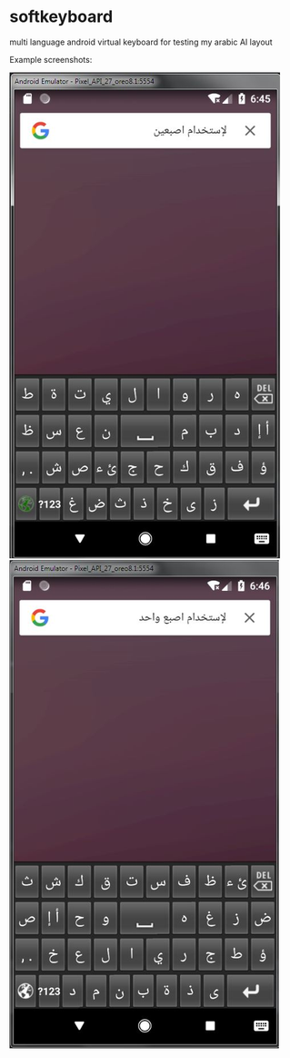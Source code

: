 # softkeyboard
multi language android virtual keyboard for testing my arabic AI layout

Example screenshots:

![Two fingers mode](2fingersMode.jpg) ![One finger mode](1fingerMode.jpg)